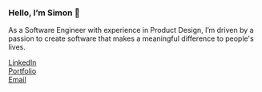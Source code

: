 ### Hello, I’m Simon 👋

As a Software Engineer with experience in Product Design, I’m driven by a passion to create software that makes a meaningful difference to people's lives.

[LinkedIn](https://linkedin.com/in/simonheys)<br />
[Portfolio](https://www.simonheys.com/)<br />
[Email](mailto:si@simonheys.com)<br />

